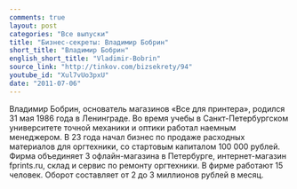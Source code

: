 ```yaml
---
comments: true
layout: post
categories: "Все выпуски"
title: "Бизнес-секреты: Владимир Бобрин"
short_title: "Владимир Бобрин"
english_short_title: "Vladimir-Bobrin"
source_link: "http://tinkov.com/bizsekrety/94"
youtube_id: "Xul7vUo3pxU"
date: "2011-07-06"
---
```

Владимир Бобрин, основатель магазинов «Все для принтера», родился 31 мая 1986 года в Ленинграде. Во время учебы в Санкт-Петербургском университете точной механики и оптики работал наемным менеджером. В 23 года начал бизнес по продаже расходных материалов для оргтехники, со стартовым капиталом 100 000 рублей. Фирма объединяет 3 офлайн-магазина в Петербурге, интернет-магазин fprints.ru, склад и сервис по ремонту оргтехники. В фирме работают 15 человек. Оборот составляет от 2 до 3 миллионов рублей в месяц.
